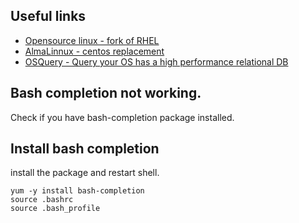 ## Useful links

* [Opensource linux - fork of RHEL](https://github.com/AlmaLinux)
* [AlmaLinnux - centos replacement](https://almalinux.org/blog/almalinux-os-stable-release-is-live/)
* [OSQuery - Query your OS has a high performance relational DB](https://github.com/osquery/osquery)


## Bash completion not working.
Check if you have bash-completion package installed.

## Install bash completion
install the package and restart shell.

```
yum -y install bash-completion
source .bashrc
source .bash_profile
```
